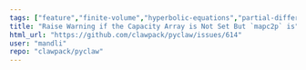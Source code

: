 ```yaml
---
tags: ["feature","finite-volume","hyperbolic-equations","partial-differential-equations","pde","pde-solver","petsc","weno"]
title: "Raise Warning if the Capacity Array is Not Set But `mapc2p` is"
html_url: "https://github.com/clawpack/pyclaw/issues/614"
user: "mandli"
repo: "clawpack/pyclaw"
---
```


